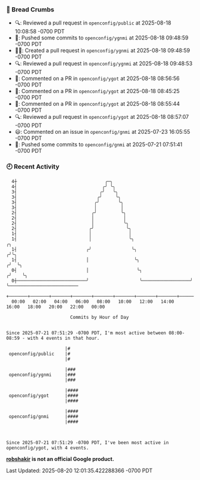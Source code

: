 ### 🍞 Bread Crumbs

 * 🔍: Reviewed a pull request in  `openconfig/public` at 2025-08-18 10:08:58 -0700 PDT
 * 🚢: Pushed some commits to `openconfig/ygnmi` at 2025-08-18 09:48:59 -0700 PDT
 * ✍🏼: Created a pull request in `openconfig/ygnmi` at 2025-08-18 09:48:59 -0700 PDT
 * 🔍: Reviewed a pull request in  `openconfig/ygnmi` at 2025-08-18 09:48:53 -0700 PDT
 * 💬: Commented on a PR in  `openconfig/ygot` at 2025-08-18 08:56:56 -0700 PDT
 * 💬: Commented on a PR in  `openconfig/ygot` at 2025-08-18 08:45:25 -0700 PDT
 * 💬: Commented on a PR in  `openconfig/ygot` at 2025-08-18 08:55:44 -0700 PDT
 * 🔍: Reviewed a pull request in  `openconfig/ygot` at 2025-08-18 08:57:07 -0700 PDT
 * 😃: Commented on an issue in `openconfig/gnmi` at 2025-07-23 16:05:55 -0700 PDT
 * 🚢: Pushed some commits to `openconfig/gnmi` at 2025-07-21 07:51:41 -0700 PDT

### 🕘 Recent Activity
```
  4┼                                 ╭─╮
  4┤                                ╭╯ ╰╮
  3┤                               ╭╯   ╰╮
  3┤                              ╭╯     ╰╮
  3┤                             ╭╯       ╰╮
  3┤                             │         │
  2┤                            ╭╯         ╰╮
  2┤                            │           │
  2┤                            │           ╰╮
  2┤                           ╭╯            ╰╮
  1┤                           │              │
  1┤                           │              ╰╮                        ╭╮
  1┤                          ╭╯               ╰╮                      ╭╯╰╮
  1┤                          │                 ╰╮                    ╭╯  ╰╮
  0┤                          │                  ╰╮                  ╭╯    ╰╮
  0┼──────────────────────────╯                   ╰──────────────────╯      ╰──────────────────────────
    +───────+───────+───────+───────+───────+───────+───────+───────+───────+───────+───────+───────+────
  00:00   02:00   04:00   06:00   08:00   10:00   12:00   14:00   16:00   18:00   20:00   22:00   00:00   

						Commits by Hour of Day


Since 2025-07-21 07:51:29 -0700 PDT, I'm most active between 08:00-08:59 - with 4 events in that hour.

```



```
                      |#
 openconfig/public    |#
                      |#

                      |###
 openconfig/ygnmi     |###
                      |###

                      |####
 openconfig/ygot      |####
                      |####

                      |####
 openconfig/gnmi      |####
                      |####



Since 2025-07-21 07:51:29 -0700 PDT, I've been most active in openconfig/ygot, with 4 events.

```
**[robshakir](mailto:robjs@google.com) is not an official Google product.**  


Last Updated: 2025-08-20 12:01:35.422288366 -0700 PDT
